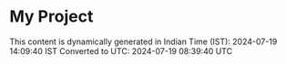 # My Project

This content is dynamically generated in Indian Time (IST): 2024-07-19 14:09:40 IST
Converted to UTC: 2024-07-19 08:39:40 UTC
